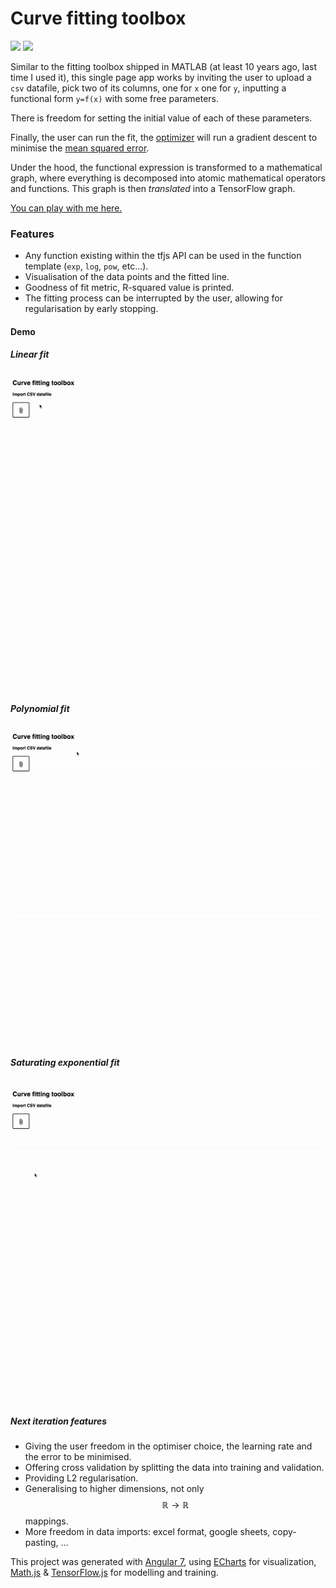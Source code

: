 # Curve fitting toolbox



<img src="https://upload.wikimedia.org/wikipedia/commons/1/11/TensorFlowLogo.svg" width="200">
<img src="https://mathjs.org/css/img/mathjs_330x100.png" width="200">



Similar to the fitting toolbox shipped in MATLAB (at least 10 years ago, last time I used it), this single page app works by inviting the user to upload a `csv` datafile, pick two of its columns, one for `x` one for `y`, inputting a functional form `y=f(x)` with some free parameters.

There is freedom for setting the initial value of each of these parameters.

Finally, the user can run the fit, the [optimizer](https://en.wikipedia.org/wiki/Stochastic_gradient_descent#Adam) will run a gradient descent to minimise the [mean squared error](https://en.wikipedia.org/wiki/Mean_squared_error).

Under the hood, the functional expression is transformed to a mathematical graph, where everything is decomposed into atomic mathematical operators and functions. This graph is then _translated_ into a TensorFlow graph.

[You can play with me here.](https://vnherdeiro.github.io/tensorflowjs-curve-fitting-on-graph/)

### Features

- Any function existing within the tfjs API can be used in the function template (`exp`, `log`, `pow`, etc...).
- Visualisation of the data points and the fitted line.
- Goodness of fit metric, R-squared value is printed.
- The fitting process can be interrupted by the user, allowing for regularisation by early stopping.

#### Demo

##### Linear fit

![Linear fit](recording_linear_fit.gif)

##### Polynomial fit

![Quadratic fit](recording_poly2_fit.gif)

##### Saturating exponential fit

![Market response curve like fit](recording_exp_fit.gif)
---

##### Next iteration features

- Giving the user freedom in the optimiser choice, the learning rate and the error to be minimised.
- Offering cross validation by splitting the data into training and validation.
- Providing L2 regularisation.
- Generalising to higher dimensions, not only $$\mathbb{R} \to \mathbb{R}$$ mappings.
- More freedom in data imports: excel format, google sheets, copy-pasting, ...

This project was generated with [Angular 7](https://github.com/angular/angular-cli), using [ECharts](https://ecomfe.github.io/echarts-doc/public/en/index.html) for visualization, [Math.js](https://mathjs.org) & [TensorFlow.js](https://www.tensorflow.org/js) for modelling and training.
